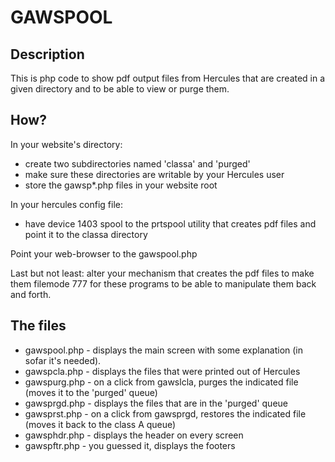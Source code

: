 # GAWSPOOL
## Description
This is php code to show pdf output files from Hercules that are created in a given directory and to be able to view or purge them.

## How?
In your website's directory:
- create two subdirectories named 'classa' and 'purged'
- make sure these directories are writable by your Hercules user
- store the gawsp*.php files in your website root

In your hercules config file: 
- have device 1403 spool to the prtspool utility that creates pdf files and point it to the classa directory

Point your web-browser to the gawspool.php 

Last but not least: alter your mechanism that creates the pdf files to make them filemode 777 for these programs to be able to manipulate them back and forth.

## The files ##
- gawspool.php - displays the main screen with some explanation (in sofar it's needed).
- gawspcla.php - displays the files that were printed out of Hercules
- gawspurg.php - on a click from gawslcla, purges the indicated file (moves it to the 'purged' queue)
- gawsprgd.php - displays the files that are in the 'purged' queue
- gawsprst.php - on a click from gawsprgd, restores the indicated file (moves it back to the class A queue)
- gawsphdr.php - displays the header on every screen
- gawspftr.php - you guessed it, displays the footers

